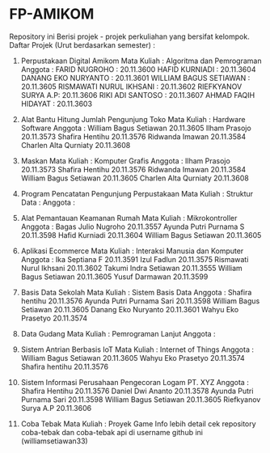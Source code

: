 # FP-AMIKOM
Repository ini Berisi projek - projek perkuliahan yang bersifat kelompok.
Daftar Projek (Urut berdasarkan semester) :

1. Perpustakaan Digital Amikom
   Mata Kuliah :
   Algoritma dan Pemrograman
   Anggota :
   FARID NUGROHO : 20.11.3600
   HAFID KURNIADI : 20.11.3604
   DANANG EKO NURYANTO : 20.11.3601
   WILLIAM BAGUS SETIAWAN : 20.11.3605
   RISMAWATI NURUL IKHSANI : 20.11.3602
   RIEFKYANOV SURYA A.P: 20.11.3606
   RIKI ADI SANTOSO : 20.11.3607
   AHMAD FAQIH HIDAYAT : 20.11.3603
   
3. Alat Bantu Hitung Jumlah Pengunjung Toko
   Mata Kuliah :
   Hardware Software
   Anggota :
   William Bagus Setiawan 20.11.3605
   Ilham Prasojo 20.11.3573
   Shafira Hentihu 20.11.3576
   Ridwanda Imawan 20.11.3584
   Charlen Alta Qurniaty 20.11.3608
   
2. Maskan
   Mata Kuliah :
   Komputer Grafis
   Anggota :
   Ilham Prasojo 20.11.3573
   Shafira Hentihu 20.11.3576
   Ridwanda Imawan 20.11.3584
   William Bagus Setiawan 20.11.3605
   Charlen Alta Qurniaty 20.11.3608
   
2. Program Pencatatan Pengunjung Perpustakaan
   Mata Kuliah :
   Struktur Data :
   Anggota :
   
3. Alat Pemantauan Keamanan Rumah
   Mata Kuliah :
   Mikrokontroller
   Anggota :
   Bagas Julio Nugroho 20.11.3557
   Ayunda Putri Purnama S 20.11.3598
   Hafid Kurniadi 20.11.3604
   William Bagus Setiawan 20.11.3605
   
3. Aplikasi Ecommerce
   Mata Kuliah :
   Interaksi Manusia dan Komputer
   Anggota :
   Ika Septiana F 20.11.3591
   Izul Fadlun 20.11.3575
   Rismawati Nurul Ikhsani 20.11.3602
   Takumi Indra Setiawan 20.11.3555
   William Bagus Setiawan 20.11.3605
   Yusuf Darmawan 20.11.3599
   
3. Basis Data Sekolah
   Mata Kuliah :
   Sistem Basis Data
   Anggota :
   Shafira hentihu 20.11.3576
   Ayunda Putri Purnama Sari 20.11.3598
   William Bagus Setiawan 20.11.3605
   Danang Eko Nuryanto 20.11.3601
   Wahyu Eko Prasetyo 20.11.3574
   
3. Data Gudang
   Mata Kuliah :
   Pemrograman Lanjut
   Anggota :
   
5. Sistem Antrian Berbasis IoT
   Mata Kuliah :
   Internet of Things
   Anggota :
   William Bagus Setiawan 20.11.3605
   Wahyu Eko Prasetyo 20.11.3574
   Shafira hentihu 20.11.3576
   
5. Sistem Informasi Perusahaan Pengecoran Logam PT. XYZ
   Anggota :
   Shafira Hentihu 20.11.3576
   Daniel Dwi Ananto 20.11.3578
   Ayunda Putri Purnama Sari 20.11.3598
   William Bagus Setiawan 20.11.3605
   Riefkyanov Surya A.P 20.11.3606
   
7. Coba Tebak
   Mata Kuliah :
   Proyek Game
   Info lebih detail cek repository coba-tebak dan coba-tebak api di username github ini (williamsetiawan33)

